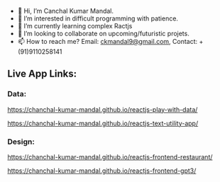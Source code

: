 - 👋 Hi, I’m Canchal Kumar Mandal.
- 👀 I’m interested in difficult programming with patience.
- 🌱 I’m currently learning complex Ractjs
- 💞️ I’m looking to collaborate on upcoming/futuristic projets.
- 📫 How to reach me? Email: ckmandal9@gmail.com, Contact: +(91)9110258141

## Live App Links: 

### Data:
https://chanchal-kumar-mandal.github.io/reactjs-play-with-data/

https://chanchal-kumar-mandal.github.io/reactjs-text-utility-app/

### Design:
https://chanchal-kumar-mandal.github.io/reactjs-frontend-restaurant/

https://chanchal-kumar-mandal.github.io/reactjs-frontend-gpt3/

<!---
chanchal-kumar-mandal/chanchal-kumar-mandal is a ✨ special ✨ repository because its `README.md` (this file) appears on your GitHub profile.
You can click the Preview link to take a look at your changes.
--->
